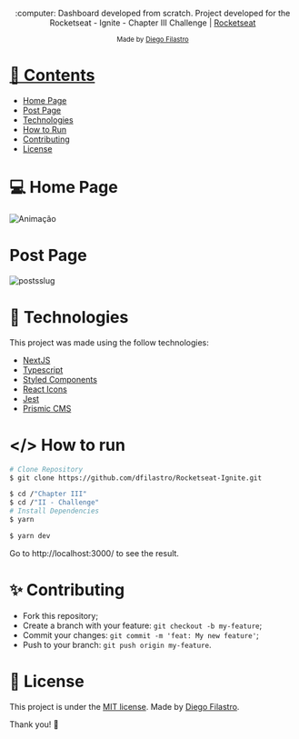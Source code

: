 <p align="center">
   :computer: Dashboard developed from scratch. Project developed for the Rocketseat - Ignite - Chapter III Challenge | <a href="https://www.rocketseat.com.br/">Rocketseat</a>
</p>

<div align="center">
  <sub> Made by
    <a href="https://github.com/dfilastro">Diego Filastro
  </sub>
</div>


# 📌 Contents
- [Home Page](#computer-home-page)
- [Post Page](#post-page)
- [Technologies](#rocket-technologies)
- [How to Run](#-how-to-run)
- [Contributing](#sparkles-contributing)
- [License](#page_facing_up-license)

# :computer: Home Page
![Animação](https://user-images.githubusercontent.com/90292951/168809158-23dd047d-4ab2-468e-a811-cebeb3f1dde5.gif)

# Post Page
![postsslug](https://user-images.githubusercontent.com/90292951/168818083-19a3c957-4032-4023-ba0b-045f9954005d.gif)

# :rocket: Technologies

This project was made using the follow technologies:

- [NextJS](https://nextjs.org/)
- [Typescript](https://www.typescriptlang.org/)
- [Styled Components](https://styled-components.com/)
- [React Icons](https://react-icons.github.io/react-icons/)
- [Jest](https://jestjs.io/)
- [Prismic CMS](https://prismic.io/)

# </> How to run

```bash
# Clone Repository
$ git clone https://github.com/dfilastro/Rocketseat-Ignite.git
```

```bash
$ cd /"Chapter III"
$ cd /"II - Challenge"
# Install Dependencies
$ yarn
```

```bash
$ yarn dev
```

Go to http://localhost:3000/ to see the result.

# :sparkles: Contributing

- Fork this repository;
- Create a branch with your feature: `git checkout -b my-feature`;
- Commit your changes: `git commit -m 'feat: My new feature'`;
- Push to your branch: `git push origin my-feature`.

# :page_facing_up: License

This project is under the [MIT license](./LICENSE).
Made by [Diego Filastro](https://www.linkedin.com/in/dfilastro/).

Thank you! 🌠
